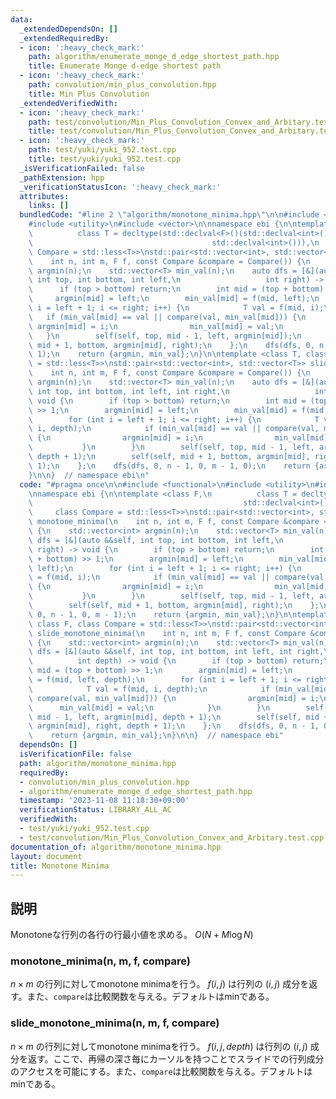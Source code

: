```yaml
---
data:
  _extendedDependsOn: []
  _extendedRequiredBy:
  - icon: ':heavy_check_mark:'
    path: algorithm/enumerate_monge_d_edge_shortest_path.hpp
    title: Enumerate Monge d-edge shortest path
  - icon: ':heavy_check_mark:'
    path: convolution/min_plus_convolution.hpp
    title: Min Plus Convolution
  _extendedVerifiedWith:
  - icon: ':heavy_check_mark:'
    path: test/convolution/Min_Plus_Convolution_Convex_and_Arbitary.test.cpp
    title: test/convolution/Min_Plus_Convolution_Convex_and_Arbitary.test.cpp
  - icon: ':heavy_check_mark:'
    path: test/yuki/yuki_952.test.cpp
    title: test/yuki/yuki_952.test.cpp
  _isVerificationFailed: false
  _pathExtension: hpp
  _verificationStatusIcon: ':heavy_check_mark:'
  attributes:
    links: []
  bundledCode: "#line 2 \"algorithm/monotone_minima.hpp\"\n\n#include <functional>\n\
    #include <utility>\n#include <vector>\n\nnamespace ebi {\n\ntemplate <class F,\n\
    \          class T = decltype(std::declval<F>()(std::declval<int>(),\n       \
    \                                        std::declval<int>())),\n          class\
    \ Compare = std::less<T>>\nstd::pair<std::vector<int>, std::vector<T>> monotone_minima(\n\
    \    int n, int m, F f, const Compare &compare = Compare()) {\n    std::vector<int>\
    \ argmin(n);\n    std::vector<T> min_val(n);\n    auto dfs = [&](auto &&self,\
    \ int top, int bottom, int left,\n                   int right) -> void {\n  \
    \      if (top > bottom) return;\n        int mid = (top + bottom) >> 1;\n   \
    \     argmin[mid] = left;\n        min_val[mid] = f(mid, left);\n        for (int\
    \ i = left + 1; i <= right; i++) {\n            T val = f(mid, i);\n         \
    \   if (min_val[mid] == val || compare(val, min_val[mid])) {\n               \
    \ argmin[mid] = i;\n                min_val[mid] = val;\n            }\n     \
    \   }\n        self(self, top, mid - 1, left, argmin[mid]);\n        self(self,\
    \ mid + 1, bottom, argmin[mid], right);\n    };\n    dfs(dfs, 0, n - 1, 0, m -\
    \ 1);\n    return {argmin, min_val};\n}\n\ntemplate <class T, class F, class Compare\
    \ = std::less<T>>\nstd::pair<std::vector<int>, std::vector<T>> slide_monotone_minima(\n\
    \    int n, int m, F f, const Compare &compare = Compare()) {\n    std::vector<int>\
    \ argmin(n);\n    std::vector<T> min_val(n);\n    auto dfs = [&](auto &&self,\
    \ int top, int bottom, int left, int right,\n                   int depth) ->\
    \ void {\n        if (top > bottom) return;\n        int mid = (top + bottom)\
    \ >> 1;\n        argmin[mid] = left;\n        min_val[mid] = f(mid, left, depth);\n\
    \        for (int i = left + 1; i <= right; i++) {\n            T val = f(mid,\
    \ i, depth);\n            if (min_val[mid] == val || compare(val, min_val[mid]))\
    \ {\n                argmin[mid] = i;\n                min_val[mid] = val;\n \
    \           }\n        }\n        self(self, top, mid - 1, left, argmin[mid],\
    \ depth + 1);\n        self(self, mid + 1, bottom, argmin[mid], right, depth +\
    \ 1);\n    };\n    dfs(dfs, 0, n - 1, 0, m - 1, 0);\n    return {argmin, min_val};\n\
    }\n\n}  // namespace ebi\n"
  code: "#pragma once\n\n#include <functional>\n#include <utility>\n#include <vector>\n\
    \nnamespace ebi {\n\ntemplate <class F,\n          class T = decltype(std::declval<F>()(std::declval<int>(),\n\
    \                                               std::declval<int>())),\n     \
    \     class Compare = std::less<T>>\nstd::pair<std::vector<int>, std::vector<T>>\
    \ monotone_minima(\n    int n, int m, F f, const Compare &compare = Compare())\
    \ {\n    std::vector<int> argmin(n);\n    std::vector<T> min_val(n);\n    auto\
    \ dfs = [&](auto &&self, int top, int bottom, int left,\n                   int\
    \ right) -> void {\n        if (top > bottom) return;\n        int mid = (top\
    \ + bottom) >> 1;\n        argmin[mid] = left;\n        min_val[mid] = f(mid,\
    \ left);\n        for (int i = left + 1; i <= right; i++) {\n            T val\
    \ = f(mid, i);\n            if (min_val[mid] == val || compare(val, min_val[mid]))\
    \ {\n                argmin[mid] = i;\n                min_val[mid] = val;\n \
    \           }\n        }\n        self(self, top, mid - 1, left, argmin[mid]);\n\
    \        self(self, mid + 1, bottom, argmin[mid], right);\n    };\n    dfs(dfs,\
    \ 0, n - 1, 0, m - 1);\n    return {argmin, min_val};\n}\n\ntemplate <class T,\
    \ class F, class Compare = std::less<T>>\nstd::pair<std::vector<int>, std::vector<T>>\
    \ slide_monotone_minima(\n    int n, int m, F f, const Compare &compare = Compare())\
    \ {\n    std::vector<int> argmin(n);\n    std::vector<T> min_val(n);\n    auto\
    \ dfs = [&](auto &&self, int top, int bottom, int left, int right,\n         \
    \          int depth) -> void {\n        if (top > bottom) return;\n        int\
    \ mid = (top + bottom) >> 1;\n        argmin[mid] = left;\n        min_val[mid]\
    \ = f(mid, left, depth);\n        for (int i = left + 1; i <= right; i++) {\n\
    \            T val = f(mid, i, depth);\n            if (min_val[mid] == val ||\
    \ compare(val, min_val[mid])) {\n                argmin[mid] = i;\n          \
    \      min_val[mid] = val;\n            }\n        }\n        self(self, top,\
    \ mid - 1, left, argmin[mid], depth + 1);\n        self(self, mid + 1, bottom,\
    \ argmin[mid], right, depth + 1);\n    };\n    dfs(dfs, 0, n - 1, 0, m - 1, 0);\n\
    \    return {argmin, min_val};\n}\n\n}  // namespace ebi"
  dependsOn: []
  isVerificationFile: false
  path: algorithm/monotone_minima.hpp
  requiredBy:
  - convolution/min_plus_convolution.hpp
  - algorithm/enumerate_monge_d_edge_shortest_path.hpp
  timestamp: '2023-11-08 11:18:30+09:00'
  verificationStatus: LIBRARY_ALL_AC
  verifiedWith:
  - test/yuki/yuki_952.test.cpp
  - test/convolution/Min_Plus_Convolution_Convex_and_Arbitary.test.cpp
documentation_of: algorithm/monotone_minima.hpp
layout: document
title: Monotone Minima
---
```


## 説明

Monotoneな行列の各行の行最小値を求める。 $O(N + M\log N)$

### monotone_minima(n, m, f, compare)

$n \times m$ の行列に対してmonotone minimaを行う。 $f(i, j)$ は行列の $(i, j)$ 成分を返す。また、`compare`は比較関数を与える。デフォルトはminである。

### slide_monotone_minima(n, m, f, compare)

$n \times m$ の行列に対してmonotone minimaを行う。 $f(i, j, depth)$ は行列の $(i, j)$ 成分を返す。ここで、再帰の深さ毎にカーソルを持つことでスライドでの行列成分のアクセスを可能にする。また、`compare`は比較関数を与える。デフォルトはminである。